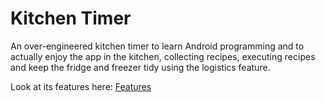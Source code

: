 # Kitchen Timer
An over-engineered kitchen timer to learn Android programming and to actually enjoy the app in the kitchen, collecting
recipes, executing recipes and keep the fridge and freezer tidy using the logistics feature.

Look at its features here: [Features](doc/Features.md)
